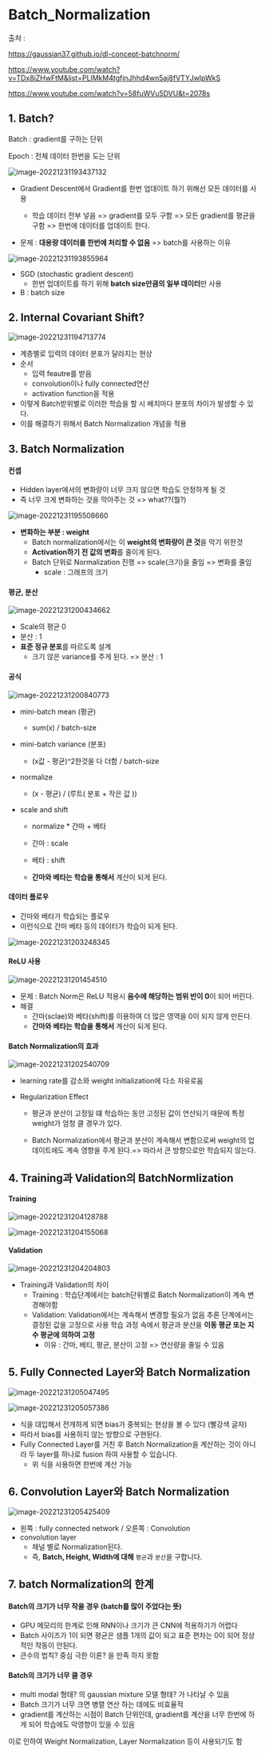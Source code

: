 # Batch_Normalization

출처 : 

https://gaussian37.github.io/dl-concept-batchnorm/

https://www.youtube.com/watch?v=TDx8iZHwFtM&list=PLlMkM4tgfjnJhhd4wn5aj8fVTYJwIpWkS

https://www.youtube.com/watch?v=58fuWVu5DVU&t=2078s

## 1. Batch?

Batch : gradient를 구하는 단위

Epoch : 전체 데이터 한번을 도는 단위



![image-20221231193437132](Batch_Normalization.assets/image-20221231193437132.png)

- Gradient Descent에서 Gradient를 한번 업데이트 하기 위해선 모든 데이터를 사용
  - 학습 데이터 전부 넣음 => gradient를 모두 구함 => 모든 gradient를 평균을 구함 => 한번에 데이터를 업데이트 한다.

- 문제 : **대용량 데이터를 한번에 처리할 수 없음** => batch를 사용하는 이유

  

![image-20221231193855964](Batch_Normalization.assets/image-20221231193855964.png)

- SGD (stochastic gradient descent)
  - 한번 업데이트를 하기 위해 **batch size만큼의 일부 데이터**만 사용
- B :  batch size



## 2. Internal Covariant Shift?



![image-20221231194713774](Batch_Normalization.assets/image-20221231194713774.png)

- 계층별로 입력의 데이터 분포가 달라지는 현상
- 순서
  - 입력 feautre를 받음 
  - convolution이나 fully connected연산
  - activation function을 적용
- 이렇게 Batch받위별로 이러한 학습을 할 시 배치마다 분포의 차이가 발생할 수 있다. 
- 이를 해결하기 위해서 Batch Normalization 개념을 적용



## 3. Batch Normalization

#### 컨셉 

- Hidden layer에서의 변화량이 너무 크지 않으면 학습도 안정하게 될 것
- 즉 너무 크게 변화하는 것을 막아주는 것 => what??(뭘?)



![image-20221231195508660](Batch_Normalization.assets/image-20221231195508660.png)

- **변화하는 부분 : weight**
  - Batch normalization에서는 이 **weight의 변화량이 큰 것**을 막기 위한것
  - **Activation하기 전 값의 변화**를 줄이게 된다.
  - Batch 단위로 Normalization 진행 => scale(크기)을 줄임 => 변화를 줄임
    - scale : 그래프의 크기



#### 평균, 분산



![image-20221231200434662](Batch_Normalization.assets/image-20221231200434662.png)

- Scale의 평균 0
- 분산 : 1
- **표준 정규 분포**를 따르도록 설계
  - 크기 않은 variance를 주게 된다. => 분산 : 1



#### 공식

![image-20221231200840773](Batch_Normalization.assets/image-20221231200840773.png)

- mini-batch mean (평균)
  - sum(x) / batch-size



- mini-batch variance (분포)
  - (x값 - 평균)^2한것을 다 더함 / batch-size



- normalize
  - (x - 평균) / (루트( 분포 + 작은 값 ))



- scale and shift

  - normalize * 간마 + 베타

  - 간마 : scale

  - 베타 : shift 

  - **간마와 베타는 학습을 통해서** 계산이 되게 된다.

    

#### 데이터 플로우

- 간마와 베타가 학습되는 플로우
- 이런식으로 간마 베타 등의 데이터가 학습이 되게 된다.

![image-20221231203248345](Batch_Normalization.assets/image-20221231203248345.png)



#### ReLU 사용

![image-20221231201454510](Batch_Normalization.assets/image-20221231201454510.png)

- 문제 : Batch Norm은 ReLU 적용시 **음수에 해당하는 범위 반이 0**이 되어 버린다.
- 해결
  - 간마(sclae)와 베타(shift)를 이용하여 더 많은 영역을 0이 되지 않게 만든다.
  - **간마와 베타는 학습을 통해서** 계산이 되게 된다.



#### Batch Normalization의 효과

![image-20221231202540709](Batch_Normalization.assets/image-20221231202540709.png)

- learning rate를 감소와 weight initialization에 다소 자유로움

- Regularization Effect

  - 평균과 분산이 고정일 떄 학습하는 동안 고정된 값이 연산되기 때문에 특정 weight가 엄청 클 경우가 있다.

  - Batch Normalization에서 평균과 분산이 계속해서 변함으로써 weight의 업데이트에도 계속 영향을 주게 된다.=> 따라서 큰 방향으로만 학습되지 않는다.



## 4. Training과 Validation의 BatchNormlization

#### Training

![image-20221231204128788](Batch_Normalization.assets/image-20221231204128788.png)

![image-20221231204155068](Batch_Normalization.assets/image-20221231204155068.png)

#### Validation

![image-20221231204204803](Batch_Normalization.assets/image-20221231204204803.png)

- Training과 Validation의 차이
  - Training : 학습단계에서는 batch단위별로 Batch Normalization이 계속 변경해야함 
  - Validation: Validation에서는 계속해서 변경할 필요가 없음
                        추론 단계에서는 결정된 값을 고정으로 사용
                        학습 과정 속에서 평균과 분산을 **이동 평균 또는 지수 평균에 의하여 고정**
    - 이유 : 간마, 베티, 평균, 분산이 고정 => 연산량을 줄일 수 있음





## 5. Fully Connected Layer와 Batch Normalization



![image-20221231205047495](Batch_Normalization.assets/image-20221231205047495.png)

![image-20221231205057386](Batch_Normalization.assets/image-20221231205057386.png)

- 식을 대입해서 전개하게 되면 bias가 중복되는 현상을 볼 수 있다 (빨강색 글자)
- 따라서 bias를 사용하지 않는 방향으로 구현된다.
- Fully Connected Layer를 거친 후 Batch Normalization을 계산하는 것이 아니라 
  두 layer를 하나로 fusion 하여 사용할 수 있습니다.
  - 위 식을 사용하면 한번에 계산 가능



## 6. Convolution Layer와 Batch Normalization

![image-20221231205425409](Batch_Normalization.assets/image-20221231205425409.png)

- 왼쪽 : fully connected network / 오른쪽 : Convolution 
- convolution layer
  - 채널 별로 Normalization된다.
  -  즉, **Batch, Height, Width에 대해** `평균`과 `분산`을 구합니다.



## 7. batch Normalization의 한계

#### Batch의 크기가 너무 작을 경우 (batch를 많이 주었다는 뜻)

- GPU 메모리의 한계로 인해 RNN이나 크기가 큰 CNN에 적용하기가 어렵다
- Batch 사이즈가 1이 되면 평균은 샘플 1개의 값이 되고 표준 편차는 0이 되어 정상적인 작동이 안된다.
- 큰수의 법칙? 중심 극한 이론? 을 만족 하지 못함



#### Batch의 크기가 너무 클 경우

- multi modal 형태? 의 gaussian mixture 모델 형태? 가 나타날 수 있음
-  Batch 크기가 너무 크면 병렬 연산 하는 데에도 비효율적
- gradient를 계산하는 시점이 Batch 단위인데, gradient를 계산을 너무 한번에 하게 되어 학습에도 악영향이 있을 수 있음



이로 인하여 Weight Normalization, Layer Normalization 등이 사용되기도 함
